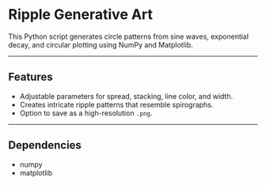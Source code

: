 # Ripple Generative Art

This Python script generates circle patterns from sine waves, exponential decay, and circular plotting using NumPy and Matplotlib.

---

## Features
- Adjustable parameters for spread, stacking, line color, and width.
- Creates intricate ripple patterns that resemble spirographs.
- Option to save as a high-resolution `.png`.

---

## Dependencies
- numpy
- matplotlib
